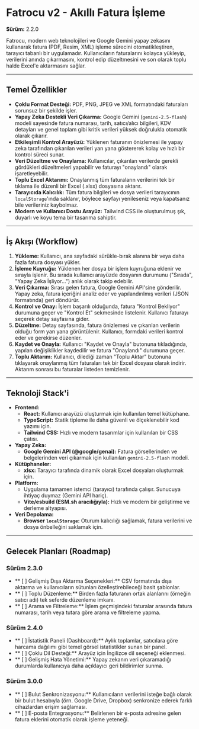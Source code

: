 # Fatrocu v2 - Akıllı Fatura İşleme

**Sürüm:** 2.2.0

Fatrocu, modern web teknolojileri ve Google Gemini yapay zekasını kullanarak fatura (PDF, Resim, XML) işleme sürecini otomatikleştiren, tarayıcı tabanlı bir uygulamadır. Kullanıcıların faturalarını kolayca yükleyip, verilerini anında çıkarmasını, kontrol edip düzeltmesini ve son olarak toplu halde Excel'e aktarmasını sağlar.

 <!-- Buraya uygulamanın bir ekran görüntüsü linki eklenebilir. -->

---

## Temel Özellikler

- **Çoklu Format Desteği:** PDF, PNG, JPEG ve XML formatındaki faturaları sorunsuz bir şekilde işler.
- **Yapay Zeka Destekli Veri Çıkarma:** Google Gemini (`gemini-2.5-flash`) modeli sayesinde fatura numarası, tarih, satıcı/alıcı bilgileri, KDV detayları ve genel toplam gibi kritik verileri yüksek doğrulukla otomatik olarak çıkarır.
- **Etkileşimli Kontrol Arayüzü:** Yüklenen faturanın önizlemesi ile yapay zeka tarafından çıkarılan verileri yan yana göstererek kolay ve hızlı bir kontrol süreci sunar.
- **Veri Düzeltme ve Onaylama:** Kullanıcılar, çıkarılan verilerde gerekli gördükleri düzeltmeleri yapabilir ve faturayı "onaylandı" olarak işaretleyebilir.
- **Toplu Excel Aktarımı:** Onaylanmış tüm faturaların verilerini tek bir tıklama ile düzenli bir Excel (.xlsx) dosyasına aktarır.
- **Tarayıcıda Kalıcılık:** Tüm fatura bilgileri ve dosya verileri tarayıcının `localStorage`'ında saklanır, böylece sayfayı yenileseniz veya kapatsanız bile verileriniz kaybolmaz.
- **Modern ve Kullanıcı Dostu Arayüz:** Tailwind CSS ile oluşturulmuş şık, duyarlı ve koyu tema bir tasarıma sahiptir.

---

## İş Akışı (Workflow)

1.  **Yükleme:** Kullanıcı, ana sayfadaki sürükle-bırak alanına bir veya daha fazla fatura dosyası yükler.
2.  **İşleme Kuyruğu:** Yüklenen her dosya bir işlem kuyruğuna eklenir ve sırayla işlenir. Bu sırada kullanıcı arayüzde dosyanın durumunu ("Sırada", "Yapay Zeka İşliyor...") anlık olarak takip edebilir.
3.  **Veri Çıkarma:** Sırası gelen fatura, Google Gemini API'sine gönderilir. Yapay zeka, fatura içeriğini analiz eder ve yapılandırılmış verileri (JSON formatında) geri döndürür.
4.  **Kontrol ve Onay:** İşlem başarılı olduğunda, fatura "Kontrol Bekliyor" durumuna geçer ve "Kontrol Et" sekmesinde listelenir. Kullanıcı faturayı seçerek detay sayfasına gider.
5.  **Düzeltme:** Detay sayfasında, fatura önizlemesi ve çıkarılan verilerin olduğu form yan yana görüntülenir. Kullanıcı, formdaki verileri kontrol eder ve gerekirse düzenler.
6.  **Kaydet ve Onayla:** Kullanıcı "Kaydet ve Onayla" butonuna tıkladığında, yapılan değişiklikler kaydedilir ve fatura "Onaylandı" durumuna geçer.
7.  **Toplu Aktarım:** Kullanıcı, dilediği zaman "Toplu Aktar" butonuna tıklayarak onaylanmış tüm faturaları tek bir Excel dosyası olarak indirir. Aktarım sonrası bu faturalar listeden temizlenir.

---

## Teknoloji Stack'i

-   **Frontend:**
    -   **React:** Kullanıcı arayüzü oluşturmak için kullanılan temel kütüphane.
    -   **TypeScript:** Statik tipleme ile daha güvenli ve ölçeklenebilir kod yazımı için.
    -   **Tailwind CSS:** Hızlı ve modern tasarımlar için kullanılan bir CSS çatısı.
-   **Yapay Zeka:**
    -   **Google Gemini API (@google/genai):** Fatura görsellerinden ve belgelerinden veri çıkarmak için kullanılan `gemini-2.5-flash` modeli.
-   **Kütüphaneler:**
    -   **xlsx:** Tarayıcı tarafında dinamik olarak Excel dosyaları oluşturmak için.
-   **Platform:**
    -   Uygulama tamamen istemci (tarayıcı) tarafında çalışır. Sunucuya ihtiyaç duymaz (Gemini API hariç).
    -   **Vite/esbuild (ESM.sh aracılığıyla):** Hızlı ve modern bir geliştirme ve derleme altyapısı.
-   **Veri Depolama:**
    -   **Browser `localStorage`:** Oturum kalıcılığı sağlamak, fatura verilerini ve dosya önbelleğini saklamak için.

---

## Gelecek Planları (Roadmap)

### Sürüm 2.3.0
-   ** [ ] Gelişmiş Dışa Aktarma Seçenekleri:** CSV formatında dışa aktarma ve kullanıcıların sütunları özelleştirebileceği basit şablonlar.
-   ** [ ] Toplu Düzenleme:** Birden fazla faturanın ortak alanlarını (örneğin satıcı adı) tek seferde düzenleme imkanı.
-   ** [ ] Arama ve Filtreleme:** İşlem geçmişindeki faturalar arasında fatura numarası, tarih veya tutara göre arama ve filtreleme yapma.

### Sürüm 2.4.0
-   ** [ ] İstatistik Paneli (Dashboard):** Aylık toplamlar, satıcılara göre harcama dağılımı gibi temel görsel istatistikler sunan bir panel.
-   ** [ ] Çoklu Dil Desteği:** Arayüz için İngilizce dil seçeneği eklenmesi.
-   ** [ ] Gelişmiş Hata Yönetimi:** Yapay zekanın veri çıkaramadığı durumlarda kullanıcıya daha açıklayıcı geri bildirimler sunma.

### Sürüm 3.0.0
-   ** [ ] Bulut Senkronizasyonu:** Kullanıcıların verilerini isteğe bağlı olarak bir bulut hesabıyla (örn. Google Drive, Dropbox) senkronize ederek farklı cihazlardan erişim sağlaması.
-   ** [ ] E-posta Entegrasyonu:** Belirlenen bir e-posta adresine gelen fatura eklerini otomatik olarak işleme yeteneği.
